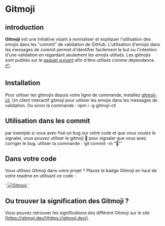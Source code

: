 <!-- un titre, le nom du projet ; -->

# Gitmoji

<!-- une description de ce que fait le plugin, sans trop entrer dans la technique ; -->

## introduction

**Gitmoji** est une initiative visant à normaliser et expliquer l'utilisation des emojis dans les "commit" de validation de GitHub.
L'utilisation d'emojis dans les messages de commit permet d'identifier facilement le but ou l'intention d'une validation en regardant seulement les emojis utilisés.
Les gitmojis sont publiés sur le [paquet suivant](https://www.npmjs.com/package/gitmojis) afin d'être utilisés comme dépendance. [:package:](https://www.npmjs.com/package/gitmojis).

<!-- Les pré-requis à l’utilisation du plugin (version de node si besoin, dépendances, etc.) -->

## Installation

Pour utiliser les gitmojis depuis votre ligne de commande, installez [gitmoji-cli](https://github.com/carloscuesta/gitmoji-cli). Un client interactif gitmoji pour utiliser les emojis dans les messages de validation.
Ou sinon la commande : npm i -g gitmoji-cli

## Utilisation dans les commit

par exemple si vous avec fixé un bug sur votre code et que vous voulez le signaler, vous pouvez utiliser le gitmoji :bug: pour signaler que vous avez corriger le bug.
utiliser la commande : ‘git commit -m ":bug:"‘

## Dans votre code

Vous utilisez Gitmoji dans votre projet ? Placez le badge Gitmoji en haut de votre readme en utilisant ce code :

‘<a href="https://gitmoji.dev">
<img
    src="https://img.shields.io/badge/gitmoji-%20😜%20😍-FFDD67.svg?style=flat-square"
    alt="Gitmoji"
  />
</a>‘

## Ou trouver la signification des Gitmoji ?

Vous pouvez retrouver les significations des différent Gitmoji sur le site [https://gitmoji.dev/](https://gitmoji.dev/).

<!-- le guide d’utilisation : les méthodes, leurs options, ce qu’elles retournent, etc. -->
<!-- une roadmap, pour présenter ce que vous avez prévu pour le futur du plugin, avec d’éventuelles dates comme jalons ; -->
<!-- la licence d’utilisation, si vous voulez notamment limiter l’utilisation de votre plugin ; -->
<!-- les divers contributeurs, s’il y en a, ainsi qu’un moyen de les ou de vous contacter directement. -->
